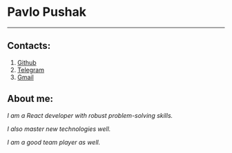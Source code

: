 # Pavlo Pushak
***
## Contacts:
1. [Github](https://github.com/pashapushak1996)
2. [Telegram](https://t.me/dolar001k)
3. [Gmail](mailto:pavlopushak1996@gmail.com)

## About me:
_I am a React developer with
robust problem-solving skills._


_I also master new technologies
well._

_I am a good team player as
well._